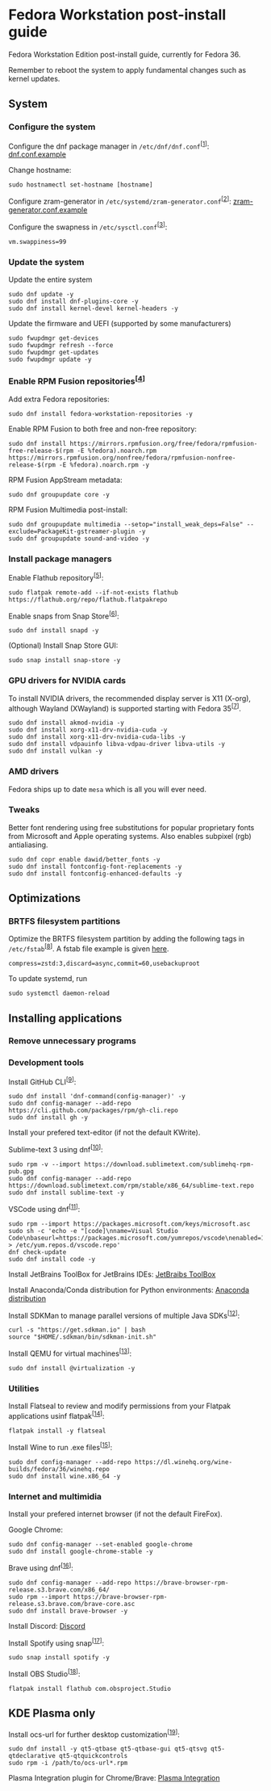 # Fedora Workstation post-install guide


Fedora Workstation Edition post-install guide, currently for Fedora 36. 

Remember to reboot the system to apply fundamental changes such as kernel updates.


## System


### Configure the system

Configure the dnf package manager in `/etc/dnf/dnf.conf`<sup>[[1]]</sup>: [dnf.conf.example](https://github.com/mBelisarius/Fedora-post-install/blob/main/dnf.conf.example)

Change hostname: 
```
sudo hostnamectl set-hostname [hostname]
```

Configure zram-generator in `/etc/systemd/zram-generator.conf`<sup>[[2]]</sup>: [zram-generator.conf.example](https://github.com/mBelisarius/Fedora-post-install/blob/main/zram-generator.conf.example)

Configure the swapness in `/etc/sysctl.conf`<sup>[[3]]</sup>: 
```
vm.swappiness=99
```

### Update the system

Update the entire system
```
sudo dnf update -y
sudo dnf install dnf-plugins-core -y
sudo dnf install kernel-devel kernel-headers -y
```

Update the firmware and UEFI (supported by some manufacturers)
```
sudo fwupdmgr get-devices
sudo fwupdmgr refresh --force
sudo fwupdmgr get-updates
sudo fwupdmgr update -y
```

### Enable RPM Fusion repositories<sup>[[4]]</sup>

Add extra Fedora repositories:
```
sudo dnf install fedora-workstation-repositories -y
```
    
Enable RPM Fusion to both free and non-free repository: 
```
sudo dnf install https://mirrors.rpmfusion.org/free/fedora/rpmfusion-free-release-$(rpm -E %fedora).noarch.rpm https://mirrors.rpmfusion.org/nonfree/fedora/rpmfusion-nonfree-release-$(rpm -E %fedora).noarch.rpm -y
```

RPM Fusion AppStream metadata: 
```
sudo dnf groupupdate core -y
```

RPM Fusion Multimedia post-install: 
```
sudo dnf groupupdate multimedia --setop="install_weak_deps=False" --exclude=PackageKit-gstreamer-plugin -y
sudo dnf groupupdate sound-and-video -y
```

### Install package managers
    
Enable Flathub repository<sup>[[5]]</sup>: 
```
sudo flatpak remote-add --if-not-exists flathub https://flathub.org/repo/flathub.flatpakrepo
```
    
Enable snaps from Snap Store<sup>[[6]]</sup>: 
```
sudo dnf install snapd -y
```

(Optional) Install Snap Store GUI: 
```
sudo snap install snap-store -y
```

### GPU drivers for NVIDIA cards

To install NVIDIA drivers, the recommended display server is X11 (X-org), although Wayland (XWayland) is supported starting with Fedora 35<sup>[[7]]</sup>.
```
sudo dnf install akmod-nvidia -y
sudo dnf install xorg-x11-drv-nvidia-cuda -y
sudo dnf install xorg-x11-drv-nvidia-cuda-libs -y
sudo dnf install vdpauinfo libva-vdpau-driver libva-utils -y
sudo dnf install vulkan -y
```

### AMD drivers

Fedora ships up to date `mesa` which is all you will ever need.

### Tweaks

Better font rendering using free substitutions for popular proprietary fonts from Microsoft and Apple operating systems. Also enables subpixel (rgb) antialiasing.
```
sudo dnf copr enable dawid/better_fonts -y
sudo dnf install fontconfig-font-replacements -y
sudo dnf install fontconfig-enhanced-defaults -y
```


## Optimizations


### BRTFS filesystem partitions

Optimize the BRTFS filesystem partition by adding the following tags in `/etc/fstab`<sup>[[8]]</sup>. A fstab file example is given [here](https://github.com/mBelisarius/Fedora-post-install/blob/main/fstab.example).
```
compress=zstd:3,discard=async,commit=60,usebackuproot
```

To update systemd, run
```
sudo systemctl daemon-reload
```


## Installing applications


### Remove unnecessary programs

### Development tools

Install GitHub CLI<sup>[[9]]</sup>: 
```
sudo dnf install 'dnf-command(config-manager)' -y
sudo dnf config-manager --add-repo https://cli.github.com/packages/rpm/gh-cli.repo
sudo dnf install gh -y
```

Install your prefered text-editor (if not the default KWrite).

Sublime-text 3 using dnf<sup>[[10]]</sup>: 
```
sudo rpm -v --import https://download.sublimetext.com/sublimehq-rpm-pub.gpg
sudo dnf config-manager --add-repo https://download.sublimetext.com/rpm/stable/x86_64/sublime-text.repo
sudo dnf install sublime-text -y
```

VSCode using dnf<sup>[[11]]</sup>:
```
sudo rpm --import https://packages.microsoft.com/keys/microsoft.asc
sudo sh -c 'echo -e "[code]\nname=Visual Studio Code\nbaseurl=https://packages.microsoft.com/yumrepos/vscode\nenabled=1\ngpgcheck=1\ngpgkey=https://packages.microsoft.com/keys/microsoft.asc" > /etc/yum.repos.d/vscode.repo'
dnf check-update
sudo dnf install code -y
```

Install JetBrains ToolBox for JetBrains IDEs: [JetBraibs ToolBox](https://www.jetbrains.com/toolbox-app/)

Install Anaconda/Conda distribution for Python environments: [Anaconda distribution](https://www.anaconda.com/products/distribution)

Install SDKMan to manage parallel versions of multiple Java SDKs<sup>[[12]]</sup>:
```
curl -s "https://get.sdkman.io" | bash
source "$HOME/.sdkman/bin/sdkman-init.sh"
```

Install QEMU for virtual machines<sup>[[13]]</sup>:
```
sudo dnf install @virtualization -y
```

### Utilities

Install Flatseal to review and modify permissions from your Flatpak applications usinf flatpak<sup>[[14]]</sup>:
```
flatpak install -y flatseal
```

Install Wine to run .exe files<sup>[[15]]</sup>: 
```
sudo dnf config-manager --add-repo https://dl.winehq.org/wine-builds/fedora/36/winehq.repo
sudo dnf install wine.x86_64 -y
```

### Internet and multimidia

Install your prefered internet browser (if not the default FireFox).

Google Chrome:
```
sudo dnf config-manager --set-enabled google-chrome
sudo dnf install google-chrome-stable -y
```
Brave using dnf<sup>[[16]]</sup>:
```
sudo dnf config-manager --add-repo https://brave-browser-rpm-release.s3.brave.com/x86_64/
sudo rpm --import https://brave-browser-rpm-release.s3.brave.com/brave-core.asc
sudo dnf install brave-browser -y
```

Install Discord: [Discord](https://discord.com/)

Install Spotify using snap<sup>[[17]]</sup>: 
```
sudo snap install spotify -y
```

Install OBS Studio<sup>[[18]]</sup>:
```
flatpak install flathub com.obsproject.Studio
```


## KDE Plasma only


Install ocs-url for further desktop customization<sup>[[19]]</sup>: 
```
sudo dnf install -y qt5-qtbase qt5-qtbase-gui qt5-qtsvg qt5-qtdeclarative qt5-qtquickcontrols
sudo rpm -i /path/to/ocs-url*.rpm
```

Plasma Integration plugin for Chrome/Brave: [Plasma Integration](https://chrome.google.com/webstore/detail/plasma-integration/cimiefiiaegbelhefglklhhakcgmhkai?)


[1]: <https://dnf.readthedocs.io/en/latest/conf_ref.html> "dnf documentation"
[2]: <https://github.com/systemd/zram-generator/blob/main/man/zram-generator.conf.md> "zram documentation"
[3]: <https://www.howtogeek.com/449691/what-is-swapiness-on-linux-and-how-to-change-it/> "Swapness article"
[4]: <https://rpmfusion.org/Configuration> "RPM Fusion documentation"
[5]: <https://flatpak.org/setup/Fedora> "Flatpak setup"
[6]: <https://snapcraft.io/install/snap-store/fedora)> "Snap install guide"
[7]: <https://rpmfusion.org/Howto/NVIDIA> "NVIDIA drivers install guide for Fedora"
[8]: <https://btrfs.readthedocs.io/en/latest/Administration.html#mount-options> "BRTFS documentation"
[9]: <https://github.com/cli/cli/blob/trunk/docs/install_linux.md> "GitHub CLI install guide"
[10]: <https://www.sublimetext.com/docs/linux_repositories.html#dnf> "Sublime text install guide"
[11]: https://code.visualstudio.com/docs/setup/linux> "Visual Studio Code on Linux"
[12]: <https://sdkman.io/install> "SDKMan install guide"
[13]: <https://www.qemu.org/> "QEMU"
[14]: <https://flathub.org/apps/details/com.github.tchx84.Flatseal> "Flatseal"
[15]: <https://wiki.winehq.org/Fedora> "Wine install guide"
[16]: <https://brave.com/linux/#release-channel-installation> "Brave install guide"
[17]: <https://www.spotify.com/br/download/linux/> "Spotify download"
[18]: <https://flathub.org/apps/details/com.obsproject.Studio> "OBS Studio"
[19]: <https://store.kde.org/p/1136805/> "ocs-url download"
